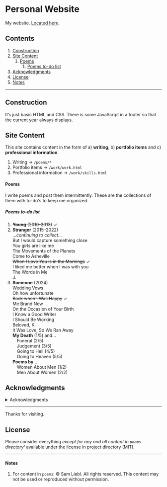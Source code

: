 # Personal Website

My website. [Located here](https://samliebl.com/).

## Contents

1. [Construction](#section_Construction)
1. [Site Content](#section_SiteContent)
	1. [Poems](#section_Poems)
		1. [Poems to-do list](#section_PoemsToDoList)
1. [Acknowledgments](#section_Acknowledgments)
1. [License](#section_License)
1. [Notes](#section_Notes)

---

<h2 id="section_Construction">Construction</h2>

It&rsquo;s just basic HTML and CSS. There is some JavaScript in a footer so that the current year always displays.

<h2 id="section_SiteContent">Site Content</h2>

This site contains content in the form of a) **writing**, b) **portfolio items** and c) **professional information**.

1. Writing &rarr; `/poems/*`
1. Portfolio items &rarr; `/work/work.html`
1. Professional information &rarr;  `/work/skills.html`

<h4 id="section_Poems">Poems</h4>

I write poems and post them intermittently. These are the collections of them with to-do's to keep me organized.

<h5 id="section_PoemsToDoList">Poems to-do list</h5>

1. ~~**Young** (2010-2013)~~ ✓  
1. **Stranger** (2015–2022)  
	…*continuing to collect*…  
	But I would capture something close  
	You girls are like me  
	The Movements of the Planets  
	Come to Asheville  
	~~When I Love You is in the Mornings~~ ✓  
	I liked me better when I was with you  
	The Words in Me  
	J.
1. **Someone** (2024)  
	Wedding Vows  
	Oh how unfortunate  
	~~Back when I Was Happy~~ ✓  
	Me Brand New  
	On the Occasion of Your Birth  
	I Know a Good Writer  
	I Should Be Working  
	Beloved, K.  
	It Was Love, So We Ran Away  
	**My Death** (1/5) and…  
	&emsp;Funeral (2/5)  
	&emsp;Judgement (3/5)  
	&emsp;Going to Hell (4/5)  
	&emsp;Going to Heaven (5/5)  
	**Poems by**…  
	&emsp;Women About Men (1/2)  
	&emsp;Men About Women (2/2)


<h2 id="section_Acknowledgments">Acknowledgments</h2>

<details>
	<summary>Acknowledgments</summary>

- HTML5 Boilerplate + their CSS template  
[[Website](https://html5boilerplate.com)] [[GitHub](https://github.com/h5bp/html5-boilerplate)]  
- Normalize.css and that body of work by Nicolas Gallagher, *et al*.  
[[Website](https://necolas.github.io/normalize.css/)] [[GitHub](https://github.com/necolas/normalize.css)]  
- Adam Morse (Colors)  
[[Website](https://clrs.cc)] [[GitHub](https://github.com/mrmrs/colors-saturated/)]  
- Stanley Morison (Times New Roman)  
[[Britannica](https://www.britannica.com/biography/Stanley-Morison)] [[Monotype](https://www.monotype.com)]  
- Rasmus Andersson (Inter)  
[[Website](https://rsms.me/)] [[GitHub](https://github.com/rsms/inter)]  
- Christian Robinson (Roboto)  
[[Website](https://www.theartoffun.com)] [[Twitter/X](https://twitter.com/cr64)]  
- Wikipedia  
[[Wikimedia Foundation](https://www.wikimedia.org)] [[Wikipedia](https://www.wikipedia.org)]  
- Tachyons  
[[Website](http://tachyons.io)] [[Github](https://github.com/tachyons-css/tachyons/)]
- Mozilla Foundation (in particular their web docs)  
[[Website](https://www.mozilla.org/)] [[Web Docs](https://developer.mozilla.org/)]

</details>



---

Thanks for visiting.

<h2 id="section_License">License</h2>

Please consider everything *except for any and all content in `poems` directory*¹ available under the license in project directory (MIT).

---

<h4 id="section_Notes">Notes</h4>

1. For content in `poems`: &copy; Sam Liebl. All rights reserved. This content may not be used or reproduced without permission.